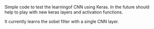 
Simple code to test the learningof CNN using Keras.
In the future should help to play with
new keras layers and activation functions. 

It currently learns the sobel filter with a single
CNN layer.
